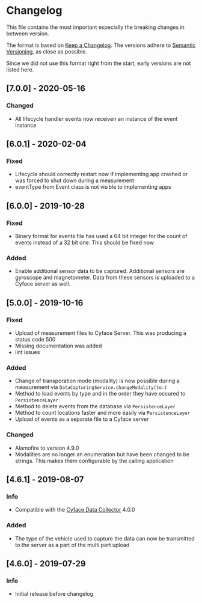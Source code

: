 # Changelog
This file contains the most important especially the breaking changes in between version.

The format is based on [Keep a Changelog](https://keepachangelog.com/en/1.0.0).
The versions adhere to [Semantic Versioning](https://semver.org/spec/v2.0.0.html), as close as possible.

Since we did not use this format right from the start, early versions are not listed here.

## [7.0.0] - 2020-05-16
### Changed
* All lifecycle handler events now receiven an instance of the event instance

## [6.0.1] - 2020-02-04
### Fixed
* Lifecycle should correctly restart now if implementing app crashed or was forced to shut down during a measurement
* eventType from Event class is not visible to implementing apps

## [6.0.0] - 2019-10-28
### Fixed
* Binary format for events file has used a 64 bit integer for the count of events instead of a 32 bit one. This should be fixed now

### Added
* Enable additional sensor data to be captured. Additional sensors are gyroscope and magnetometer. Data from these sensors is uploaded to a Cyface server as well.

## [5.0.0] - 2019-10-16
### Fixed
* Upload of measurement files to Cyface Server. This was producing a status code 500
* Missing documentation was added
* lint issues

### Added
* Change of transporation mode (modality) is now possible during a measurement via `DataCapturingService.changeModality(to:)`
* Method to load events by type and in the order they have occured to `PersistenceLayer`
* Method to delete events from the database via `PersistenceLayer`
* Method to count locations faster and more easily via `PersistenceLayer`
* Upload of events as a separate file to a Cyface server

### Changed
* Alamofire to version 4.9.0
* Modalities are no longer an enumeration but have been changed to be strings. This makes them configurable by the calling application

## [4.6.1] - 2019-08-07
### Info
* Compatible with the [Cyface Data Collector](https://github.com/cyface-de/data-collector) 4.0.0

### Added
* The type of the vehicle used to capture the data can now be transmitted to the server as a part of the multi part upload

## [4.6.0] - 2019-07-29
### Info
* Initial release before changelog

